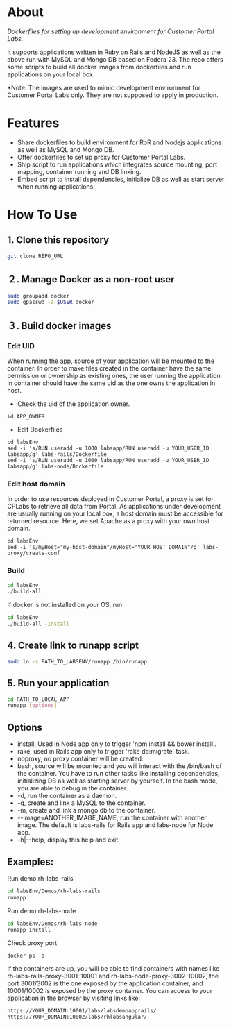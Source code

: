 # About
*Dockerfiles for setting up development environment for Customer Portal Labs.*

It supports applications written in Ruby on Rails and NodeJS as well as the above run with MySQL and Mongo DB based on Fedora 23.
The repo offers some scripts to build all docker images from dockerfiles and run applications on your local box.

*Note: The images are used to mimic development environment for Customer Portal Labs only. They are not supposed to apply in production.

# Features
- Share dockerfiles to build environment for RoR and Nodejs applications as well as MySQL and Mongo DB.
- Offer dockerfiles to set up proxy for Customer Portal Labs.
- Ship script to run applications which integrates source mounting, port mapping, container running and DB linking.
- Embed script to install dependencies, initialize DB as well as start server when running applications.


# How To Use

## 1. Clone this repository
```bash
git clone REPO_URL
```

## ２. Manage Docker as a non-root user
```bash
sudo groupadd docker
sudo gpasswd -a $USER docker
```

## ３. Build docker images

### Edit UID

When running the app, source of your application will be mounted to the container. In order to make files created in the container have the same permission or ownership as existing ones, the user running the application in container should have the same uid as the one owns the application in host.

- Check the uid of the application owner.
```shell
id APP_OWNER
```

- Edit Dockerfiles
```shell
cd labsEnv
sed -i 's/RUN useradd -u 1000 labsapp/RUN useradd -u YOUR_USER_ID labsapp/g' labs-rails/Dockerfile
sed -i 's/RUN useradd -u 1000 labsapp/RUN useradd -u YOUR_USER_ID labsapp/g' labs-node/Dockerfile
```

### Edit host domain

In order to use resources deployed in Customer Portal, a proxy is set for CPLabs to retrieve all data from Portal. As applications under development are usually running on your local box, a host domain must be accessible for returned resource. Here, we set Apache as a proxy with your own host domain.
```shell
cd labsEnv
sed -i 's/myHost="my-host-domain"/myHost="YOUR_HOST_DOMAIN"/g' labs-proxy/create-conf
```

### Build

```bash
cd labsEnv
./build-all
```
If docker is not installed on your OS, run:
```bash
cd labsEnv
./build-all -install
```
## 4. Create link to runapp script
```bash
sudo ln -s PATH_TO_LABSENV/runapp /bin/runapp
```

## 5. Run your application
```bash
cd PATH_TO_LOCAL_APP
runapp [options]
```

## Options
- install, Used in Node app only to trigger 'npm install && bower install'.
- rake, used in Rails app only to trigger 'rake db:migrate' task.
- noproxy, no proxy container will be created.
- bash, source will be mounted and you will interact with the /bin/bash of the container. You have to run other tasks like installing dependencies, initializing DB as well as starting server by yourself. In the bash mode, you are able to debug in the container.
- -d, run the container as a daemon.
- -q, create and link a MySQL to the container.
- -m, create and link a mongo db to the container.
- --image=ANOTHER_IMAGE_NAME, run the container with another image. The default is labs-rails for Rails app and labs-node for Node app.
- -h|--help, display this help and exit.

## Examples:

Run demo rh-labs-rails
```bash
cd labsEnv/Demos/rh-labs-rails
runapp
```

Run demo rh-labs-node
```bash
cd labsEnv/Demos/rh-labs-node
runapp install
```

Check proxy port
```shell
docker ps -a
```
If the containers are up, you will be able to find containers with names like rh-labs-rails-proxy-3001-10001 and rh-labs-node-proxy-3002-10002, the port 3001/3002 is the one exposed by the application container, and 10001/10002 is exposed by the proxy container. You can access to your application in the browser by visiting links like:
```doc
https://YOUR_DOMAIN:10001/labs/labsdemoapprails/
https://YOUR_DOMAIN:10002/labs/rhlabsangular/
```


